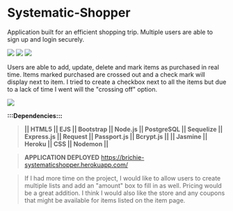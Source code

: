 # Systematic-Shopper

Application built for an efficient shopping trip. Multiple users are able to sign up and login securely.

<img src="https://user-images.githubusercontent.com/38385789/55898983-99707d00-5b78-11e9-9b1c-b9c219188f5b.png">
<img src="https://user-images.githubusercontent.com/38385789/55899197-14399800-5b79-11e9-9afb-d0a6511edb08.png">
<img src="https://user-images.githubusercontent.com/38385789/55899120-e94f4400-5b78-11e9-9e82-07e9ed6ff0fb.png">


Users are able to add, update, delete and mark items as purchased in real time. Items marked purchased are crossed out and a check mark will display next to item. I tried to create a checkbox next to all the items but due to a lack of time I went will the "crossing off" option.  

<img src="https://user-images.githubusercontent.com/38385789/55899563-f7ea2b00-5b79-11e9-87b6-0fad85182c1a.png">

**:::Dependencies:::**

> **|| HTML5 || EJS || Bootstrap || Node.js || PostgreSQL || Sequelize || Express.js || Request || Passport.js || Bcrypt.js || || Jasmine || Heroku || CSS || Nodemon ||**

> **APPLICATION DEPLOYED**
https://brichie-systematicshopper.herokuapp.com/

>If I had more time on the project, I would like to allow users to create multiple lists and add an "amount" box to fill in as well.  Pricing would be a great addition. I think I would also like the store and any coupons that might be available for items listed on the item page.  
